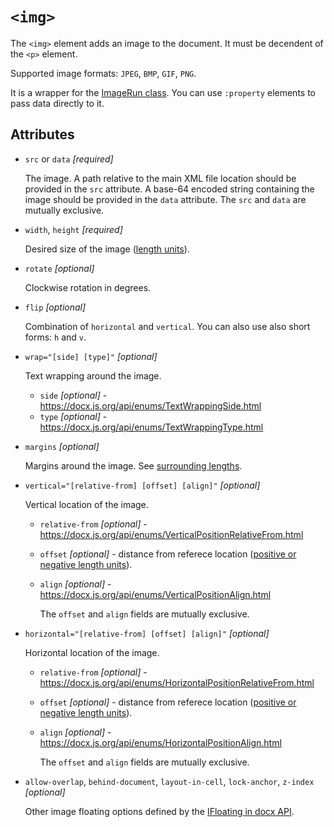 # `<img>`

The `<img>` element adds an image to the document.
It must be decendent of the `<p>` element.

Supported image formats: `JPEG`, `BMP`, `GIF`, `PNG`.

It is a wrapper for the [ImageRun class](https://docx.js.org/api/classes/ImageRun.html).
You can use `:property` elements to pass data directly to it.

## Attributes

* `src` or `data` *[required]*

  The image. A path relative to the main XML file location should be provided in the `src` attribute. A base-64 encoded string containing the image should be provided in the `data` attribute. The `src` and `data` are mutually exclusive.

* `width`, `height` *[required]*

  Desired size of the image ([length units](general.md#length)).

* `rotate` *[optional]*

  Clockwise rotation in degrees.

* `flip` *[optional]*

  Combination of `horizontal` and `vertical`. You can also use also short forms: `h` and `v`.

* `wrap="[side] [type]"` *[optional]*

  Text wrapping around the image.
  * `side` *[optional]* - https://docx.js.org/api/enums/TextWrappingSide.html
  * `type` *[optional]* - https://docx.js.org/api/enums/TextWrappingType.html

* `margins` *[optional]*

  Margins around the image. See [surrounding lengths](general.md#surrounding-lengths).

* `vertical="[relative-from] [offset] [align]"` *[optional]*

  Vertical location of the image.
  * `relative-from` *[optional]* - https://docx.js.org/api/enums/VerticalPositionRelativeFrom.html
  * `offset` *[optional]* - distance from referece location ([positive or negative length units](general.md#length)).
  * `align` *[optional]* - https://docx.js.org/api/enums/VerticalPositionAlign.html

    The `offset` and `align` fields are mutually exclusive.

* `horizontal="[relative-from] [offset] [align]"` *[optional]*

  Horizontal location of the image.
  * `relative-from` *[optional]* - https://docx.js.org/api/enums/HorizontalPositionRelativeFrom.html
  * `offset` *[optional]* - distance from referece location ([positive or negative length units](general.md#length)).
  * `align` *[optional]* - https://docx.js.org/api/enums/HorizontalPositionAlign.html

    The `offset` and `align` fields are mutually exclusive.

* `allow-overlap`, `behind-document`, `layout-in-cell`, `lock-anchor`, `z-index` *[optional]*

  Other image floating options defined by the [IFloating in docx API](https://docx.js.org/api/interfaces/IFloating.html).